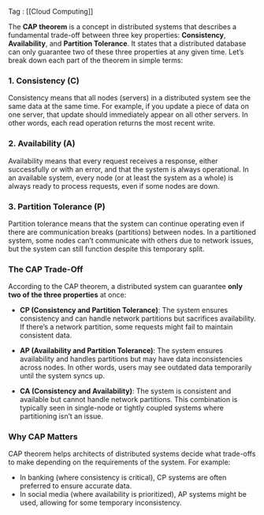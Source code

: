 Tag : [[Cloud Computing]]

The **CAP theorem** is a concept in distributed systems that describes a fundamental trade-off between three key properties: **Consistency**, **Availability**, and **Partition Tolerance**. It states that a distributed database can only guarantee two of these three properties at any given time. Let’s break down each part of the theorem in simple terms:

### 1. Consistency (C)

Consistency means that all nodes (servers) in a distributed system see the same data at the same time. For example, if you update a piece of data on one server, that update should immediately appear on all other servers. In other words, each read operation returns the most recent write.

### 2. Availability (A)

Availability means that every request receives a response, either successfully or with an error, and that the system is always operational. In an available system, every node (or at least the system as a whole) is always ready to process requests, even if some nodes are down.

### 3. Partition Tolerance (P)

Partition tolerance means that the system can continue operating even if there are communication breaks (partitions) between nodes. In a partitioned system, some nodes can’t communicate with others due to network issues, but the system can still function despite this temporary split.

### The CAP Trade-Off

According to the CAP theorem, a distributed system can guarantee **only two of the three properties** at once:

- **CP (Consistency and Partition Tolerance)**: The system ensures consistency and can handle network partitions but sacrifices availability. If there’s a network partition, some requests might fail to maintain consistent data.
    
- **AP (Availability and Partition Tolerance)**: The system ensures availability and handles partitions but may have data inconsistencies across nodes. In other words, users may see outdated data temporarily until the system syncs up.
    
- **CA (Consistency and Availability)**: The system is consistent and available but cannot handle network partitions. This combination is typically seen in single-node or tightly coupled systems where partitioning isn’t an issue.
    

### Why CAP Matters

CAP theorem helps architects of distributed systems decide what trade-offs to make depending on the requirements of the system. For example:

- In banking (where consistency is critical), CP systems are often preferred to ensure accurate data.
- In social media (where availability is prioritized), AP systems might be used, allowing for some temporary inconsistency.